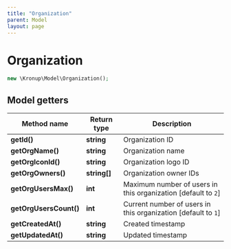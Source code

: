 ```yaml
---
title: "Organization"
parent: Model
layout: page
---
```


# Organization

```php
new \Kronup\Model\Organization();
```

## Model getters

Method name | Return type | Description
------------ | ------------- | -------------
**getId()** | **string** | Organization ID
**getOrgName()** | **string** | Organization name
**getOrgIconId()** | **string** | Organization logo ID
**getOrgOwners()** | **string[]** | Organization owner IDs
**getOrgUsersMax()** | **int** | Maximum number of users in this organization   [default to `2`]
**getOrgUsersCount()** | **int** | Current number of users in this organization   [default to `1`]
**getCreatedAt()** | **string** | Created timestamp
**getUpdatedAt()** | **string** | Updated timestamp

